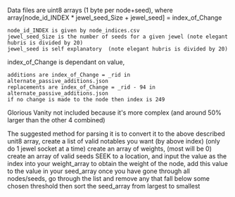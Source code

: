 Data files are uint8 arrays (1 byte per node+seed), where array[node_id_INDEX * jewel_seed_Size + jewel_seed] = index_of_Change

	node_id_INDEX is given by node_indices.csv
	jewel_seed_Size is the number of seeds for a given jewel (note elegant hubris is divided by 20)
	jewel_seed is self explanatory  (note elegant hubris is divided by 20)

index_of_Change is dependant on value, 

	additions are index_of_Change = _rid in alternate_passive_additions.json
	replacements are index_of_Change = _rid - 94 in alternate_passive_additions.json
	if no change is made to the node then index is 249

Glorious Vanity not included because it's more complex (and around 50% larger than the other 4 combined)

The suggested method for parsing it is to convert it to the above described unit8 array, 
create a list of valid notables you want (by above index) (only do 1 jewel socket at a time)
create an array of weights, (most will be 0)
create an array of valid seeds
SEEK to a location, and input the value as the index into your weight_array to obtain the weight of the node, add this value to the value in your seed_array
once you have gone through all nodes/seeds, go through the list and remove any that fall below some chosen threshold
then sort the seed_array from largest to smallest
